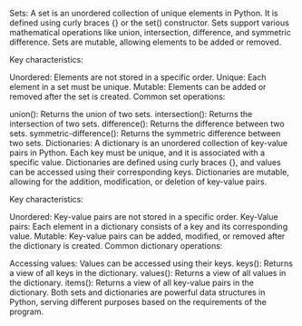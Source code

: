 Sets:
A set is an unordered collection of unique elements in Python. It is defined using curly braces {} or the set() constructor. Sets support various mathematical operations like union, intersection, difference, and symmetric difference. Sets are mutable, allowing elements to be added or removed.

Key characteristics:

Unordered: Elements are not stored in a specific order.
Unique: Each element in a set must be unique.
Mutable: Elements can be added or removed after the set is created.
Common set operations:

union(): Returns the union of two sets.
intersection(): Returns the intersection of two sets.
difference(): Returns the difference between two sets.
symmetric-difference(): Returns the symmetric difference between two sets.
Dictionaries:
A dictionary is an unordered collection of key-value pairs in Python. Each key must be unique, and it is associated with a specific value. Dictionaries are defined using curly braces {}, and values can be accessed using their corresponding keys. Dictionaries are mutable, allowing for the addition, modification, or deletion of key-value pairs.

Key characteristics:

Unordered: Key-value pairs are not stored in a specific order.
Key-Value pairs: Each element in a dictionary consists of a key and its corresponding value.
Mutable: Key-value pairs can be added, modified, or removed after the dictionary is created.
Common dictionary operations:

Accessing values: Values can be accessed using their keys.
keys(): Returns a view of all keys in the dictionary.
values(): Returns a view of all values in the dictionary.
items(): Returns a view of all key-value pairs in the dictionary.
Both sets and dictionaries are powerful data structures in Python, serving different purposes based on the requirements of the program.
